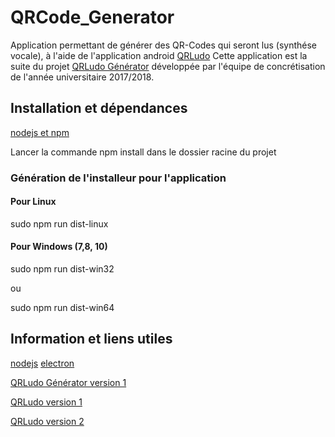 # QRCode_Generator
Application permettant de générer des QR-Codes qui seront lus (synthése vocale), à l'aide de l'application android [QRLudo](https://github.com/vrahier/QRLudo)
Cette application est la suite du projet [QRLudo Générator](https://github.com/minitoma/QRLudo-Generator) développée par l'équipe de concrétisation de l'année universitaire 2017/2018.

## Installation et dépendances

[nodejs et npm](https://doc.ubuntu-fr.org/nodejs)

Lancer la commande npm install dans le dossier racine du projet

### Génération de l'installeur pour l'application

#### Pour Linux

sudo npm run dist-linux

#### Pour Windows (7,8, 10)

sudo npm run dist-win32

ou

sudo npm run dist-win64

## Information et liens utiles

[nodejs](https://nodejs.org/fr/)
[electron](https://electronjs.org/)

[QRLudo Générator version 1](https://github.com/minitoma/QRLudo-Generator)

[QRLudo version 1](https://github.com/CorTal/QRLudo)

[QRLudo version 2](https://github.com/juleguy/QRLudo)
